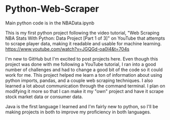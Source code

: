 # Python-Web-Scraper

Main python code is in the NBAData.ipynb

This is my first python project following the video tutorial, "Web Scraping NBA Stats With Python: Data Project [Part 1 of 3]" on YouTube that attempts to scrape player data, making it readable and usable for machine learning. https://www.youtube.com/watch?v=JGQGd-oa0l4&t=704s

I'm new to GitHub but I'm excited to post projects here. Even though this project was done with me following a YouTube tutorial, I ran into a good number of challenges and had to change a good bit of the code so it could work for me. This project helped me learn a ton of information about using python imports, pandas, and a couple web scraping techniques. I also learned a lot about communication through the command terminal. I plan on modifying it more so that I can make it my "own" project and have it scrape stock market data or consumer data.

Java is the first language I learned and I'm fairly new to python, so I'll be making projects in both to improve my proficiency in both languages.

